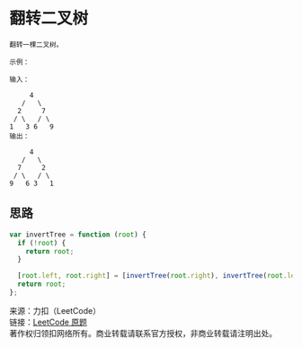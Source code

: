 # 翻转二叉树

```text
翻转一棵二叉树。

示例：

输入：

     4
   /   \
  2     7
 / \   / \
1   3 6   9
输出：

     4
   /   \
  7     2
 / \   / \
9   6 3   1
```

## 思路

```js
var invertTree = function (root) {
  if (!root) {
    return root;
  }

  [root.left, root.right] = [invertTree(root.right), invertTree(root.left)];
  return root;
};
```

来源：力扣（LeetCode）  
链接：[LeetCode 原题](https://leetcode-cn.com/problems/invert-binary-tree)  
著作权归领扣网络所有。商业转载请联系官方授权，非商业转载请注明出处。
